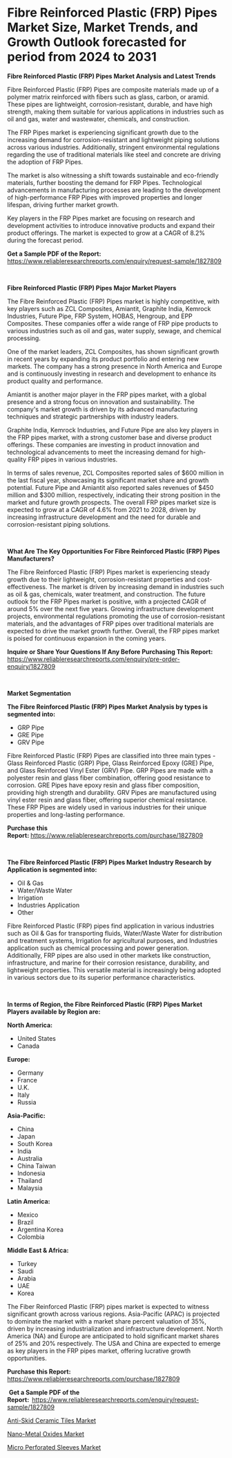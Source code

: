<p><h1>Fibre Reinforced Plastic (FRP) Pipes Market Size, Market Trends, and Growth Outlook forecasted for period from 2024 to 2031</h1></p><p><strong>Fibre Reinforced Plastic (FRP) Pipes Market Analysis and Latest Trends</strong></p>
<p><p>Fibre Reinforced Plastic (FRP) Pipes are composite materials made up of a polymer matrix reinforced with fibers such as glass, carbon, or aramid. These pipes are lightweight, corrosion-resistant, durable, and have high strength, making them suitable for various applications in industries such as oil and gas, water and wastewater, chemicals, and construction.</p><p>The FRP Pipes market is experiencing significant growth due to the increasing demand for corrosion-resistant and lightweight piping solutions across various industries. Additionally, stringent environmental regulations regarding the use of traditional materials like steel and concrete are driving the adoption of FRP Pipes.</p><p>The market is also witnessing a shift towards sustainable and eco-friendly materials, further boosting the demand for FRP Pipes. Technological advancements in manufacturing processes are leading to the development of high-performance FRP Pipes with improved properties and longer lifespan, driving further market growth.</p><p>Key players in the FRP Pipes market are focusing on research and development activities to introduce innovative products and expand their product offerings. The market is expected to grow at a CAGR of 8.2% during the forecast period.</p></p>
<p><strong>Get a Sample PDF of the Report:&nbsp;</strong> <a href="https://www.reliableresearchreports.com/enquiry/request-sample/1827809">https://www.reliableresearchreports.com/enquiry/request-sample/1827809</a></p>
<p>&nbsp;</p>
<p><strong>Fibre Reinforced Plastic (FRP) Pipes Major Market Players</strong></p>
<p><p>The Fibre Reinforced Plastic (FRP) Pipes market is highly competitive, with key players such as ZCL Composites, Amiantit, Graphite India, Kemrock Industries, Future Pipe, FRP System, HOBAS, Hengroup, and EPP Composites. These companies offer a wide range of FRP pipe products to various industries such as oil and gas, water supply, sewage, and chemical processing.</p><p>One of the market leaders, ZCL Composites, has shown significant growth in recent years by expanding its product portfolio and entering new markets. The company has a strong presence in North America and Europe and is continuously investing in research and development to enhance its product quality and performance.</p><p>Amiantit is another major player in the FRP pipes market, with a global presence and a strong focus on innovation and sustainability. The company's market growth is driven by its advanced manufacturing techniques and strategic partnerships with industry leaders.</p><p>Graphite India, Kemrock Industries, and Future Pipe are also key players in the FRP pipes market, with a strong customer base and diverse product offerings. These companies are investing in product innovation and technological advancements to meet the increasing demand for high-quality FRP pipes in various industries.</p><p>In terms of sales revenue, ZCL Composites reported sales of $600 million in the last fiscal year, showcasing its significant market share and growth potential. Future Pipe and Amiantit also reported sales revenues of $450 million and $300 million, respectively, indicating their strong position in the market and future growth prospects. The overall FRP pipes market size is expected to grow at a CAGR of 4.6% from 2021 to 2028, driven by increasing infrastructure development and the need for durable and corrosion-resistant piping solutions.</p></p>
<p>&nbsp;</p>
<p><strong>What Are The Key Opportunities For Fibre Reinforced Plastic (FRP) Pipes Manufacturers?</strong></p>
<p><p>The Fibre Reinforced Plastic (FRP) Pipes market is experiencing steady growth due to their lightweight, corrosion-resistant properties and cost-effectiveness. The market is driven by increasing demand in industries such as oil & gas, chemicals, water treatment, and construction. The future outlook for the FRP Pipes market is positive, with a projected CAGR of around 5% over the next five years. Growing infrastructure development projects, environmental regulations promoting the use of corrosion-resistant materials, and the advantages of FRP pipes over traditional materials are expected to drive the market growth further. Overall, the FRP pipes market is poised for continuous expansion in the coming years.</p></p>
<p><strong>Inquire or Share Your Questions If Any Before Purchasing This Report:</strong> <a href="https://www.reliableresearchreports.com/enquiry/pre-order-enquiry/1827809">https://www.reliableresearchreports.com/enquiry/pre-order-enquiry/1827809</a></p>
<p>&nbsp;</p>
<p><strong>Market Segmentation</strong></p>
<p><strong>The Fibre Reinforced Plastic (FRP) Pipes Market Analysis by types is segmented into:</strong></p>
<p><ul><li>GRP Pipe</li><li>GRE Pipe</li><li>GRV Pipe</li></ul></p>
<p><p>Fibre Reinforced Plastic (FRP) Pipes are classified into three main types - Glass Reinforced Plastic (GRP) Pipe, Glass Reinforced Epoxy (GRE) Pipe, and Glass Reinforced Vinyl Ester (GRV) Pipe. GRP Pipes are made with a polyester resin and glass fiber combination, offering good resistance to corrosion. GRE Pipes have epoxy resin and glass fiber composition, providing high strength and durability. GRV Pipes are manufactured using vinyl ester resin and glass fiber, offering superior chemical resistance. These FRP Pipes are widely used in various industries for their unique properties and long-lasting performance.</p></p>
<p><strong>Purchase this Report:&nbsp;</strong><a href="https://www.reliableresearchreports.com/purchase/1827809">https://www.reliableresearchreports.com/purchase/1827809</a></p>
<p>&nbsp;</p>
<p><strong>The Fibre Reinforced Plastic (FRP) Pipes Market Industry Research by Application is segmented into:</strong></p>
<p><ul><li>Oil & Gas</li><li>Water/Waste Water</li><li>Irrigation</li><li>Industries Application</li><li>Other</li></ul></p>
<p><p>Fibre Reinforced Plastic (FRP) pipes find application in various industries such as Oil & Gas for transporting fluids, Water/Waste Water for distribution and treatment systems, Irrigation for agricultural purposes, and Industries application such as chemical processing and power generation. Additionally, FRP pipes are also used in other markets like construction, infrastructure, and marine for their corrosion resistance, durability, and lightweight properties. This versatile material is increasingly being adopted in various sectors due to its superior performance characteristics.</p></p>
<p>&nbsp;</p>
<p><strong>In terms of Region, the Fibre Reinforced Plastic (FRP) Pipes Market Players available by Region are:</strong></p>
<p>
    <p> <strong> North America: </strong>
        <ul>
            <li>United States</li>
            <li>Canada</li>
        </ul>
        </p> 
    <p> <strong> Europe: </strong>
        <ul>
            <li>Germany</li>
            <li>France</li>
            <li>U.K.</li>
            <li>Italy</li>
            <li>Russia</li>
        </ul>
        </p> 
    <p> <strong> Asia-Pacific: </strong>
        <ul>
            <li>China</li>
            <li>Japan</li>
            <li>South Korea</li>
            <li>India</li>
            <li>Australia</li>
            <li>China Taiwan</li>
            <li>Indonesia</li>
            <li>Thailand</li>
            <li>Malaysia</li>
        </ul>
        </p> 
    <p> <strong> Latin America: </strong>
        <ul>
            <li>Mexico</li>
            <li>Brazil</li>
            <li>Argentina Korea</li>
            <li>Colombia</li>
        </ul>
        </p> 
    <p> <strong> Middle East & Africa: </strong>
        <ul>
            <li>Turkey</li>
            <li>Saudi</li>
            <li>Arabia</li>
            <li>UAE</li>
            <li>Korea</li>
        </ul>
    </p>
    </p>
<p><p>The Fiber Reinforced Plastic (FRP) pipes market is expected to witness significant growth across various regions. Asia-Pacific (APAC) is projected to dominate the market with a market share percent valuation of 35%, driven by increasing industrialization and infrastructure development. North America (NA) and Europe are anticipated to hold significant market shares of 25% and 20% respectively. The USA and China are expected to emerge as key players in the FRP pipes market, offering lucrative growth opportunities.</p></p>
<p><strong>Purchase this Report: </strong><a href="https://www.reliableresearchreports.com/purchase/1827809">https://www.reliableresearchreports.com/purchase/1827809</a></p>
<p>&nbsp;<strong>Get a Sample PDF of the Report:&nbsp;&nbsp;</strong><a href="https://www.reliableresearchreports.com/enquiry/request-sample/1827809">https://www.reliableresearchreports.com/enquiry/request-sample/1827809</a></p>
<p><strong></strong></p>
<p><p><a href="https://github.com/jaidynmorantestelletmjzya/Market-Research-Report-List-1/blob/main/anti-skid-ceramic-tiles-market.md">Anti-Skid Ceramic Tiles Market</a></p><p><a href="https://github.com/juniordelafrance/Market-Research-Report-List-2/blob/main/nano-metal-oxides-market.md">Nano-Metal Oxides Market</a></p><p><a href="https://github.com/ruddyyedelwadw/Market-Research-Report-List-1/blob/main/micro-perforated-sleeves-market.md">Micro Perforated Sleeves Market</a></p></p>